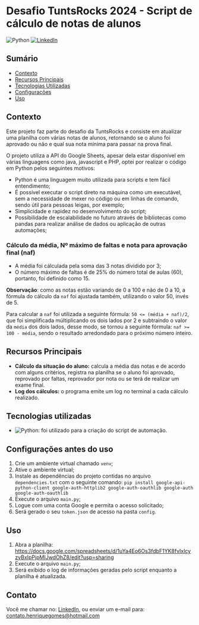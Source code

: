 # Desafio TuntsRocks 2024 - Script de cálculo de notas de alunos

![Python](https://img.shields.io/badge/Python-yellow)
[![LinkedIn](https://img.shields.io/badge/Connect%20on-LinkedIn-blue)](https://www.linkedin.com/in/oihenriquegomes/)

## Sumário

- [Contexto](#Contexto)
- [Recursos Principais](#Recursos-Principais)
- [Tecnologias Utilizadas](#Tecnologias-Utilizadas)
- [Configurações](#Configurações-antes-do-uso)
- [Uso](#Uso)

## Contexto

Este projeto faz parte do desafio da TuntsRocks e consiste em atualizar uma planilha com várias notas de alunos,
retornando se o aluno foi aprovado ou não e qual sua nota mínima para passar na prova final.

O projeto utiliza a API do Google Sheets, apesar dela estar disponível em várias linguagens como java, javascript e PHP,
optei por realizar o código em Python pelos seguintes motivos:

- Python é uma linguagem muito utilizada para scripts e tem fácil entendimento;
- É possível executar o script direto na máquina como um executável, sem a necessidade de mexer no código ou
  em linhas de comando, sendo útil para pessoas leigas, por exemplo;
- Simplicidade e rapidez no desenvolvimento do script;
- Possibilidade de escalabilidade no futuro através de bibliotecas como pandas para realizar análise de dados ou
  aplicação de outras automações;

### Cálculo da média, Nº máximo de faltas e nota para aprovação final (naf)

- A média foi cálculada pela soma das 3 notas dividido por 3;
- O número máximo de faltas é de 25% do número total de aulas (60), portanto, foi definido como 15.

**Observação**: como as notas estão variando de 0 a 100 e não de 0 a 10, a fórmula do cálculo da `naf` foi ajustada
também, utilizando o valor 50, invés de 5.

Para calcular a `naf` foi utilizada a seguinte fórmula: `50 <= (média + naf)/2`, que foi simplificada múltiplicando os
dois lados por 2 e subtraindo o valor da `média` dos dois lados, desse modo, se tornou a seguinte
fórmula: `naf >= 100 - média`, sendo o resultado arredondado para o próximo número inteiro.

## Recursos Principais

- **Cálculo da situação do aluno:** calcula a média das notas e de acordo com alguns critérios, registra na planilha
  se o aluno foi aprovado, reprovado por faltas, reprovador por nota ou se terá de realizar um exame final.
- **Log dos cálculos:** o programa emite um log no terminal a cada cálculo realizado.

## Tecnologias utilizadas

- ![Python](https://img.shields.io/badge/Python-yellow): foi utilizado para a criação do script de automação.

## Configurações antes do uso

1. Crie um ambiente virtual chamado `venv`;
2. Ative o ambiente virtual;
3. Instale as dependências do projeto contidas no arquivo `dependencies.txt` com o seguinte comando:
   `pip install google-api-python-client google-auth-httplib2 google-auth-oauthlib google-auth google-auth-oauthlib`
4. Execute o arquivo `main.py`;
5. Logue com uma conta Google e permita o acesso solicitado;
6. Será gerado o seu `token.json` de acesso na pasta `config`.

## Uso

1. Abra a planilha: https://docs.google.com/spreadsheets/d/1uYa4Eo6Os3fdbF1YK8fvIxlcyzvBxIpPjpMIJwdOhZ8/edit?usp=sharing
2. Execute o arquivo `main.py`;
3. Será exibido o log de informações geradas pelo script enquanto a planilha é atualizada.

## Contato

Você me chamar no: [LinkedIn](https://www.linkedin.com/in/oihenriquegomes/), ou enviar um e-mail para:
contato.henriquegomes@hotmail.com